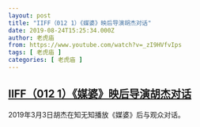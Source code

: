 ```yaml
---
layout: post
title: "IIFF（012 1）《媒婆》映后导演胡杰对话"
date: 2019-08-24T15:25:34.000Z
author: 老虎庙
from: https://www.youtube.com/watch?v=_zI9HVfvIps
tags: [ 老虎庙 ]
categories: [ 老虎庙 ]
---
```

<!--1566660334000-->
[IIFF（012 1）《媒婆》映后导演胡杰对话](https://www.youtube.com/watch?v=_zI9HVfvIps)
------

<div>
2019年3月3日胡杰在知无知播放《媒婆》后与观众对话。
</div>
